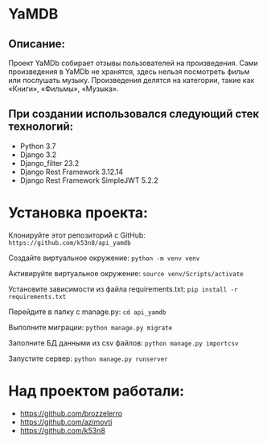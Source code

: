 # YaMDB

## Описание:
Проект YaMDb собирает отзывы пользователей на произведения. Сами произведения в YaMDb не хранятся, здесь нельзя посмотреть фильм или послушать музыку.
Произведения делятся на категории, такие как «Книги», «Фильмы», «Музыка».

## При создании использовался следующий стек технологий:
- Python 3.7
- Django 3.2
- Django_filter 23.2
- Django Rest Framework 3.12.14
- Django Rest Framework SimpleJWT 5.2.2

# Установка проекта: 
Клонируйте этот репозиторий с GitHub:
`https://github.com/k53n8/api_yamdb`

Создайте виртуальное окружение:
`python -m venv venv`

Активируйте виртуальное окружение: 
`source venv/Scripts/activate`

Установите зависимости из файла requirements.txt:
`pip install -r requirements.txt`

Перейдите в папку с manage.py:
`cd api_yamdb`

Выполните миграции:
`python manage.py migrate`

Заполните БД данными из csv файлов:
`python manage.py importcsv`

Запустите сервер:
`python manage.py runserver`

# Над проектом работали:
- https://github.com/brozzelerro
- https://github.com/azimovti
- https://github.com/k53n8
